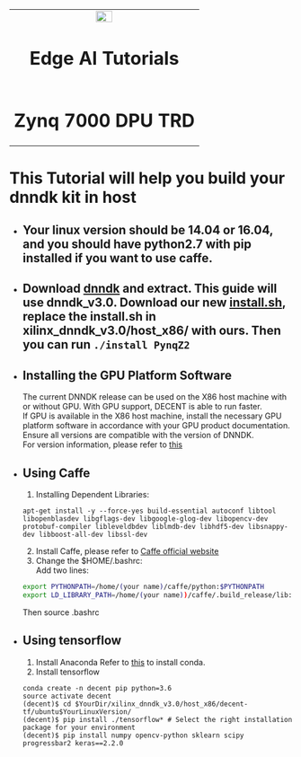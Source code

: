 <table>
<tr>
  <td colspan="4" align="center"><img src="./images/xilinx-logo.png" width="30%"/><h1>Edge AI Tutorials</h1>
  </td>
</tr>
<tr>
<td colspan="4" align="center"><h1>Zynq 7000 DPU TRD</h1>
</td>
</tr>
</table>  

# This Tutorial will help you build your dnndk kit in host  
- ## Your linux version should be 14.04 or 16.04, and you should have python2.7 with pip installed if you want to use caffe.
- ## Download [dnndk](https://www.xilinx.com/member/forms/download/dnndk-eula-xef.html?filename=xlnx_dnndk_v3.0_190624.tar.gz) and extract. This guide will use dnndk_v3.0. Download our new [install.sh](./install.sh), replace the install.sh in xilinx_dnndk_v3.0/host_x86/ with ours. Then you can run `./install PynqZ2`
- ## Installing the GPU Platform Software
  The current DNNDK release can be used on the X86 host machine with or without GPU. With GPU support, DECENT is able to run faster.  
  If GPU is available in the X86 host machine, install the necessary GPU platform software in accordance with your GPU product documentation. Ensure all versions are compatible with the version of DNNDK.  
  For version information, please refer to [this](https://www.xilinx.com/support/documentation/sw_manuals/ai_inference/v1_5/ug1327-dnndk-user-guide.pdf)
- ## Using Caffe
  1.  Installing Dependent Libraries:
  ```shell
  apt-get install -y --force-yes build-essential autoconf libtool libopenblasdev libgflags-dev libgoogle-glog-dev libopencv-dev protobuf-compiler libleveldbdev liblmdb-dev libhdf5-dev libsnappy-dev libboost-all-dev libssl-dev
  ```
  2. Install Caffe, please refer to [Caffe official website](https://caffe.berkeleyvision.org/install_apt.html)
  3. Change the $HOME/.bashrc:  
  Add two lines:
  ```sh
  export PYTHONPATH=/home/(your name)/caffe/python:$PYTHONPATH  
  export LD_LIBRARY_PATH=/home/(your name))/caffe/.build_release/lib:$LD_LIBRARY_PATH  
  ```
  Then source .bashrc
- ## Using tensorflow
  1. Install Anaconda
  Refer to [this](https://www.anaconda.com) to install conda.
  2. Install tensorflow
  ```shell
  conda create -n decent pip python=3.6
  source activate decent
  (decent)$ cd $YourDir/xilinx_dnndk_v3.0/host_x86/decent-tf/ubuntu$YourLinuxVersion/
  (decent)$ pip install ./tensorflow* # Select the right installation package for your environment
  (decent)$ pip install numpy opencv-python sklearn scipy progressbar2 keras==2.2.0
  ```
